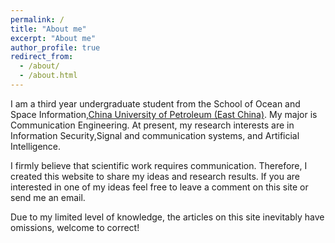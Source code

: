 ```yaml
---
permalink: /
title: "About me"
excerpt: "About me"
author_profile: true
redirect_from: 
  - /about/
  - /about.html
---
```

I am a third year undergraduate student from the School of Ocean and Space Information,[China University of Petroleum (East China)](https://upc.edu.cn/). My major is Communication Engineering. At present, my research interests are in Information Security,Signal and communication systems, and Artificial Intelligence.

I firmly believe that scientific work requires communication. Therefore, I created this website to share my ideas and research results. If you are interested in one of my ideas feel free to leave a comment on this site or send me an email.

Due to my limited level of knowledge, the articles on this site inevitably have omissions, welcome to correct!
